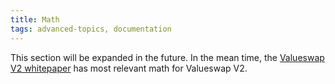 ```yaml
---
title: Math
tags: advanced-topics, documentation
---
```


This section will be expanded in the future. In the mean time, the [Valueswap V2 whitepaper](https://valueswap.valuenetwork.live/whitepaper.pdf) has most relevant math for Valueswap V2.
